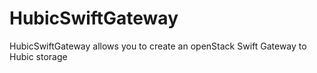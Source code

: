 HubicSwiftGateway
=================

HubicSwiftGateway allows you to create an openStack Swift Gateway to Hubic storage